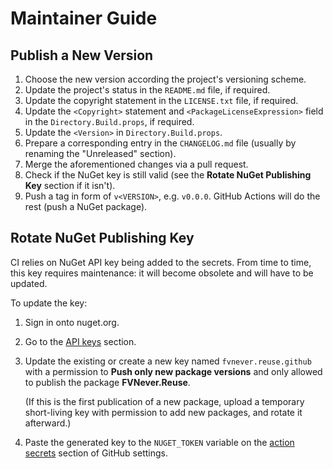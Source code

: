 <!--
SPDX-FileCopyrightText: 2024-2025 Friedrich von Never <friedrich@fornever.me>

SPDX-License-Identifier: MIT
-->

Maintainer Guide
================

Publish a New Version
---------------------
1. Choose the new version according the project's versioning scheme.
2. Update the project's status in the `README.md` file, if required.
3. Update the copyright statement in the `LICENSE.txt` file, if required.
4. Update the `<Copyright>` statement and `<PackageLicenseExpression>` field in the `Directory.Build.props`, if required.
5. Update the `<Version>` in `Directory.Build.props`.
6. Prepare a corresponding entry in the `CHANGELOG.md` file (usually by renaming the "Unreleased" section).
7. Merge the aforementioned changes via a pull request.
8. Check if the NuGet key is still valid (see the **Rotate NuGet Publishing Key** section if it isn't).
9. Push a tag in form of `v<VERSION>`, e.g. `v0.0.0`. GitHub Actions will do the rest (push a NuGet package).

Rotate NuGet Publishing Key
---------------------------
CI relies on NuGet API key being added to the secrets. From time to time, this key requires maintenance: it will become obsolete and will have to be updated.

To update the key:

1. Sign in onto nuget.org.
2. Go to the [API keys][nuget.api-keys] section.
3. Update the existing or create a new key named `fvnever.reuse.github` with a permission to **Push only new package versions** and only allowed to publish the package **FVNever.Reuse**.

   (If this is the first publication of a new package, upload a temporary short-living key with permission to add new packages, and rotate it afterward.)
4. Paste the generated key to the `NUGET_TOKEN` variable on the [action secrets][github.secrets] section of GitHub settings.

[github.secrets]: https://github.com/ForNeVeR/dotnet-reuse/settings/secrets/actions
[nuget.api-keys]: https://www.nuget.org/account/apikeys
